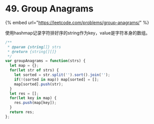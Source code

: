# 49. Group Anagrams

{% embed url="https://leetcode.com/problems/group-anagrams/" %}

使用hashmap记录字符排好序的string作为key，value是字符本身的数组。

```javascript
/**
 * @param {string[]} strs
 * @return {string[][]}
 */
var groupAnagrams = function(strs) {
  let map = {};
  for(let str of strs) {
    let sorted = str.split('').sort().join('');
    if(!(sorted in map)) map[sorted] = [];
    map[sorted].push(str);
  }
  let res = [];
  for(let key in map) {
    res.push(map[key]);
  }
  return res;
};
```

